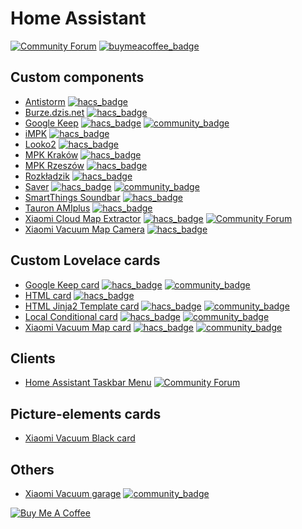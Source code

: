 # Home Assistant
[![Community Forum](https://img.shields.io/badge/Community-Forum-41BDF5.svg?style=popout)](https://community.home-assistant.io/u/3_14)
[![buymeacoffee_badge](https://img.shields.io/badge/Donate-buymeacoffe-ff813f?style=flat)](https://www.buymeacoffee.com/PiotrMachowski)

## Custom components

* [Antistorm](https://github.com/PiotrMachowski/Home-Assistant-custom-components-Antistorm)
  [![hacs_badge](https://img.shields.io/badge/HACS-Default-orange.svg)](https://hacs.xyz/docs/faq/custom_repositories)
* [Burze.dzis.net](https://github.com/PiotrMachowski/Home-Assistant-custom-components-Burze.dzis.net)
  [![hacs_badge](https://img.shields.io/badge/HACS-Default-orange.svg)](https://hacs.xyz/docs/faq/custom_repositories)
* [Google Keep](https://github.com/PiotrMachowski/Home-Assistant-custom-components-Google-Keep)
  [![hacs_badge](https://img.shields.io/badge/HACS-Default-orange.svg)](https://hacs.xyz/docs/faq/custom_repositories)
  [![community_badge](https://img.shields.io/badge/Community-Forum-41BDF5.svg?style=popout)](https://community.home-assistant.io/t/google-keep-custom-component-and-lovelace-card/131752)
* [iMPK](https://github.com/PiotrMachowski/Home-Assistant-custom-components-iMPK)
  [![hacs_badge](https://img.shields.io/badge/HACS-Default-orange.svg)](https://hacs.xyz/docs/faq/custom_repositories)
* [Looko2](https://github.com/PiotrMachowski/Home-Assistant-custom-components-Looko2)
  [![hacs_badge](https://img.shields.io/badge/HACS-Default-orange.svg)](https://hacs.xyz/docs/faq/custom_repositories)
* [MPK Kraków](https://github.com/PiotrMachowski/Home-Assistant-custom-components-MPK-KR)
  [![hacs_badge](https://img.shields.io/badge/HACS-Custom-orange.svg)](https://hacs.xyz/docs/faq/custom_repositories)
* [MPK Rzeszów](https://github.com/PiotrMachowski/Home-Assistant-custom-components-MPK-Rzeszow)
  [![hacs_badge](https://img.shields.io/badge/HACS-Custom-orange.svg)](https://hacs.xyz/docs/faq/custom_repositories)
* [Rozkładzik](https://github.com/PiotrMachowski/Home-Assistant-custom-components-Rozkladzik)
  [![hacs_badge](https://img.shields.io/badge/HACS-Default-orange.svg)](https://hacs.xyz/docs/faq/custom_repositories)
* [Saver](https://github.com/PiotrMachowski/Home-Assistant-custom-components-Saver)
  [![hacs_badge](https://img.shields.io/badge/HACS-Default-orange.svg)](https://hacs.xyz/docs/faq/custom_repositories)
  [![community_badge](https://img.shields.io/badge/Community-Forum-41BDF5.svg?style=popout)](https://community.home-assistant.io/t/custom-component-saver/204249)
* [SmartThings Soundbar](https://github.com/PiotrMachowski/Home-Assistant-custom-components-SmartThings-Soundbar)
  [![hacs_badge](https://img.shields.io/badge/HACS-Custom-orange.svg)](https://hacs.xyz/docs/faq/custom_repositories)
* [Tauron AMIplus](https://github.com/PiotrMachowski/Home-Assistant-custom-components-Tauron-AMIplus)
  [![hacs_badge](https://img.shields.io/badge/HACS-Default-orange.svg)](https://hacs.xyz/docs/faq/custom_repositories)
* [Xiaomi Cloud Map Extractor](https://github.com/PiotrMachowski/Home-Assistant-custom-components-Xiaomi-Cloud-Map-Extractor)
  [![hacs_badge](https://img.shields.io/badge/HACS-Custom-orange.svg)](https://hacs.xyz/docs/faq/custom_repositories)
  [![Community Forum](https://img.shields.io/badge/Community-Forum-41BDF5.svg?style=popout)](https://community.home-assistant.io/t/xiaomi-cloud-vacuum-map-extractor/231292)
* [Xiaomi Vacuum Map Camera](https://github.com/PiotrMachowski/Home-Assistant-custom-components-Xiaomi-Vacuum-Map-Camera)
  [![hacs_badge](https://img.shields.io/badge/HACS-Custom-orange.svg)](https://hacs.xyz/docs/faq/custom_repositories)

## Custom Lovelace cards

* [Google Keep card](https://github.com/PiotrMachowski/lovelace-google-keep-card)
  [![hacs_badge](https://img.shields.io/badge/HACS-Default-orange.svg)](https://hacs.xyz/docs/faq/custom_repositories)
  [![community_badge](https://img.shields.io/badge/Community-Forum-41BDF5.svg?style=popout)](https://community.home-assistant.io/t/google-keep-custom-component-and-lovelace-card/131752)
* [HTML card](https://github.com/PiotrMachowski/Home-Assistant-Lovelace-HTML-card)
  [![hacs_badge](https://img.shields.io/badge/HACS-Default-orange.svg)](https://hacs.xyz/docs/faq/custom_repositories)
* [HTML Jinja2 Template card](https://github.com/PiotrMachowski/Home-Assistant-Lovelace-HTML-Jinja2-Template-card)
  [![hacs_badge](https://img.shields.io/badge/HACS-Default-orange.svg)](https://hacs.xyz/docs/faq/custom_repositories)
  [![community_badge](https://img.shields.io/badge/Community-Forum-41BDF5.svg?style=popout)](https://community.home-assistant.io/t/html-jinja2-template-card/134550)
* [Local Conditional card](https://github.com/PiotrMachowski/Home-Assistant-Lovelace-Local-Conditional-card)
  [![hacs_badge](https://img.shields.io/badge/HACS-Default-orange.svg)](https://hacs.xyz/docs/faq/custom_repositories)
  [![community_badge](https://img.shields.io/badge/Community-Forum-41BDF5.svg?style=popout)](https://community.home-assistant.io/t/lovelace-local-conditional-card/145145)
* [Xiaomi Vacuum Map card](https://github.com/PiotrMachowski/Home-Assistant-Lovelace-Xiaomi-Vacuum-Map-card)
  [![hacs_badge](https://img.shields.io/badge/HACS-Default-orange.svg)](https://hacs.xyz/docs/faq/custom_repositories)
  [![community_badge](https://img.shields.io/badge/Community-Forum-41BDF5.svg?style=popout)](https://community.home-assistant.io/t/xiaomi-vacuum-interactive-map-card/123901)

## Clients

* [Home Assistant Taskbar Menu](https://github.com/PiotrMachowski/Home-Assistant-Taskbar-Menu)
  [![Community Forum](https://img.shields.io/badge/Community-Forum-41BDF5.svg?style=popout)](https://community.home-assistant.io/t/home-assistant-windows-app-home-assistant-taskbar-menu/207972)

## Picture-elements cards

* [Xiaomi Vacuum Black card](https://github.com/PiotrMachowski/Home-Assistant-picture-elements-Xiaomi-Vacuum-black)

## Others

* [Xiaomi Vacuum garage](https://github.com/PiotrMachowski/Home-Assistant-Xiaomi-Vacuum-garage)
  [![community_badge](https://img.shields.io/badge/Community-Forum-41BDF5.svg?style=popout)](https://community.home-assistant.io/t/xiaomi-vacuum-garage/134311)

<a href="https://www.buymeacoffee.com/PiotrMachowski" target="_blank"><img src="https://bmc-cdn.nyc3.digitaloceanspaces.com/BMC-button-images/custom_images/orange_img.png" alt="Buy Me A Coffee" style="height: auto !important;width: auto !important;" ></a>
